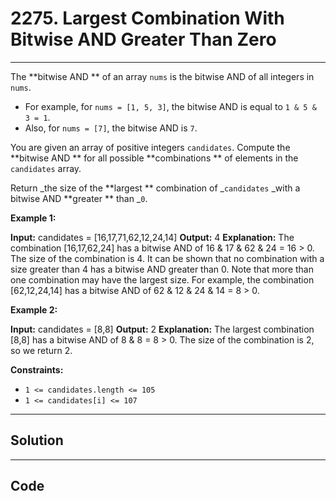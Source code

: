 # 2275. Largest Combination With Bitwise AND Greater Than Zero

---

The **bitwise AND ** of an array `nums` is the bitwise AND of all integers in `nums`.

  * For example, for `nums = [1, 5, 3]`, the bitwise AND is equal to `1 & 5 & 3 = 1`.
  * Also, for `nums = [7]`, the bitwise AND is `7`.



You are given an array of positive integers `candidates`. Compute the **bitwise AND ** for all possible **combinations ** of elements in the `candidates` array.

Return _the size of the **largest ** combination of _`candidates` _with a bitwise AND **greater ** than _`0`.

 

**Example 1:**


**Input:** candidates = [16,17,71,62,12,24,14]
**Output:** 4
**Explanation:** The combination [16,17,62,24] has a bitwise AND of 16 & 17 & 62 & 24 = 16 > 0.
The size of the combination is 4.
It can be shown that no combination with a size greater than 4 has a bitwise AND greater than 0.
Note that more than one combination may have the largest size.
For example, the combination [62,12,24,14] has a bitwise AND of 62 & 12 & 24 & 14 = 8 > 0.


**Example 2:**


**Input:** candidates = [8,8]
**Output:** 2
**Explanation:** The largest combination [8,8] has a bitwise AND of 8 & 8 = 8 > 0.
The size of the combination is 2, so we return 2.


 

**Constraints:**

  * `1 <= candidates.length <= 105`
  * `1 <= candidates[i] <= 107`

---

## Solution



---

## Code
```python


```